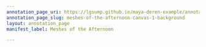 ```yaml
---
annotation_page_uri: https://lgsump.github.io/maya-deren-example/annotations/meshes-of-the-afternoon-canvas-1-background.json
annotation_page_slug: meshes-of-the-afternoon-canvas-1-background
layout: annotation_page
manifest_label: Meshes of the Afternoon

---
```

